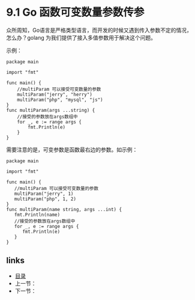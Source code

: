 # 9.1 Go 函数可变数量参数传参

众所周知，Go语言是严格类型语言，而开发的时候又遇到传入参数不定的情况，怎么办？golang 为我们提供了接入多值参数用于解决这个问题。

示例：

```
package main

import "fmt"

func main() {
	//multiParam 可以接受可变数量的参数
	multiParam("jerry", "herry")
	multiParam("php", "mysql", "js")
}
func multiParam(args ...string) {
	//接受的参数放在args数组中
	for _, e := range args {
		fmt.Println(e)
	}
}

```

需要注意的是，可变参数是函数最右边的参数。如示例：



```
package main

import "fmt"

func main() {
   //multiParam 可以接受可变数量的参数
   multiParam("jerry", 1)
   multiParam("php", 1, 2)
}
func multiParam(name string, args ...int) {
   fmt.Println(name)
   //接受的参数放在args数组中
   for _, e := range args {
      fmt.Println(e)
   }
}
```

## links

- [目录](https://github.com/guyan0319/golang_development_notes/blob/master/zh/preface.md)
- 上一节：
- 下一节：